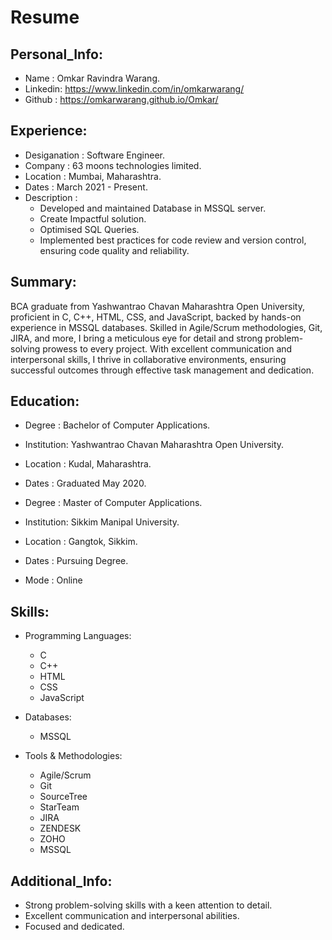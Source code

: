 # Resume
## Personal_Info:
  - Name    : Omkar Ravindra Warang.
  - Linkedin: https://www.linkedin.com/in/omkarwarang/
  - Github  : https://omkarwarang.github.io/Omkar/

## Experience:
  - Desiganation : Software Engineer.
  - Company      : 63 moons technologies limited.
  - Location     : Mumbai, Maharashtra.
  - Dates        : March 2021 - Present.
  - Description  :
      - Developed and maintained Database in MSSQL server.
      - Create Impactful solution.
      - Optimised SQL Queries.
      - Implemented best practices for code review and version control, ensuring code quality and reliability.

## Summary:
BCA graduate from Yashwantrao Chavan Maharashtra Open University, proficient in C, C++, HTML, CSS, and JavaScript, backed by hands-on experience in MSSQL databases. Skilled in Agile/Scrum methodologies, Git, JIRA, and more, I bring a meticulous eye for detail and strong problem-solving prowess to every project. With excellent communication and interpersonal skills, I thrive in collaborative environments, ensuring successful outcomes through effective task management and dedication.

## Education:
  - Degree     : Bachelor of Computer Applications.
  - Institution: Yashwantrao Chavan Maharashtra Open University.
  - Location   : Kudal, Maharashtra.
  - Dates      : Graduated May 2020.

  - Degree     : Master of Computer Applications.
  - Institution: Sikkim Manipal University.
  - Location   : Gangtok, Sikkim.
  - Dates      : Pursuing Degree.
  - Mode       : Online

## Skills:
  - Programming Languages:
      - C
      - C++
      - HTML
      - CSS
      - JavaScript

  - Databases:
      - MSSQL
      
  - Tools & Methodologies:
      - Agile/Scrum
      - Git
      - SourceTree
      - StarTeam
      - JIRA
      - ZENDESK
      - ZOHO
      - MSSQL

## Additional_Info:
  - Strong problem-solving skills with a keen attention to detail.
  - Excellent communication and interpersonal abilities.
  - Focused and dedicated.

